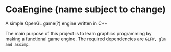 # CoaEngine (name subject to change)
A simple OpenGL game(?) engine written in C++

The main purpose of this project is to learn graphics programming by making a functional game engine.
The required dependencies are `GLFW, glm and assimp`.
